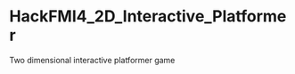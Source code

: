 HackFMI4_2D_Interactive_Platformer
==================================

Two dimensional interactive platformer game
